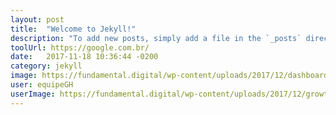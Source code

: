 ```yaml
---
layout: post
title:  "Welcome to Jekyll!"
description: "To add new posts, simply add a file in the `_posts` directory that follows the convention `YYYY-MM-DD-name-of-post.ext` and includes the necessary front matter. Take a look at the source for this post to get an idea about how it works."
toolUrl: https://google.com.br/
date:   2017-11-18 10:36:44 -0200
category: jekyll
image: https://fundamental.digital/wp-content/uploads/2017/12/dashboard-rd-station.gif
user: equipeGH
userImage: https://fundamental.digital/wp-content/uploads/2017/12/growth-4.png
---
```

